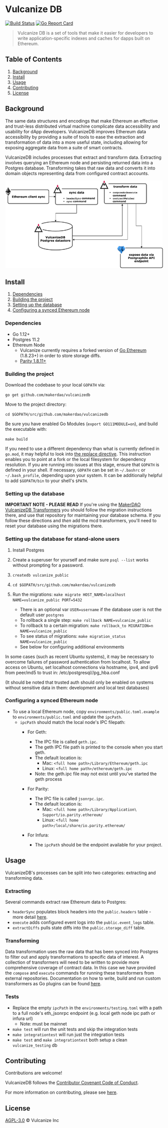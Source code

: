 # Vulcanize DB

[![Build Status](https://travis-ci.com/makerdao/vulcanizedb.svg?branch=staging)](https://travis-ci.com/makerdao/vulcanizedb)
[![Go Report Card](https://goreportcard.com/badge/github.com/makerdao/vulcanizedb)](https://goreportcard.com/report/github.com/makerdao/vulcanizedb)

> Vulcanize DB is a set of tools that make it easier for developers to write application-specific indexes and caches for dapps built on Ethereum.

## Table of Contents
1. [Background](#background)
1. [Install](#install)
1. [Usage](#usage)
1. [Contributing](#contributing)
1. [License](#license)


## Background
The same data structures and encodings that make Ethereum an effective and trust-less distributed virtual machine complicate data accessibility and usability for dApp developers. VulcanizeDB improves Ethereum data accessibility by providing a suite of tools to ease the extraction and transformation of data into a more useful state, including allowing for exposing aggregate data from a suite of smart contracts.

VulcanizeDB includes processes that extract and transform data.
Extracting involves querying an Ethereum node and persisting returned data into a Postgres database.
Transforming takes that raw data and converts it into domain objects representing data from configured contract accounts.

![VulcanizeDB Overview Diagram](documentation/diagrams/vdb-overview.png)

## Install

1. [Dependencies](#dependencies)
1. [Building the project](#building-the-project)
1. [Setting up the database](#setting-up-the-database)
1. [Configuring a synced Ethereum node](#configuring-a-synced-ethereum-node)

### Dependencies
 - Go 1.12+
 - Postgres 11.2
 - Ethereum Node
   - Vulcanize currently requires a forked version of [Go Ethereum](https://github.com/makerdao/go-ethereum/) (1.8.23+) in order to store storage diffs.
   - [Parity 1.8.11+](https://github.com/paritytech/parity/releases)

### Building the project
Download the codebase to your local `GOPATH` via:

`go get github.com/makerdao/vulcanizedb`

Move to the project directory:

`cd $GOPATH/src/github.com/makerdao/vulcanizedb`

Be sure you have enabled Go Modules (`export GO111MODULE=on`), and build the executable with:

`make build`

If you need to use a different dependency than what is currently defined in `go.mod`, it may helpful to look into [the replace directive](https://github.com/golang/go/wiki/Modules#when-should-i-use-the-replace-directive). This instruction enables you to point at a fork or the local filesystem for dependency resolution. If you are running into issues at this stage, ensure that `GOPATH` is defined in your shell. If necessary, `GOPATH` can be set in `~/.bashrc` or `~/.bash_profile`, depending upon your system. It can be additionally helpful to add `$GOPATH/bin` to your shell's `$PATH`.

### Setting up the database

**IMPORTANT NOTE - PLEASE READ**
If you're using the [MakerDAO VulcanizeDB Transformers](https://github.com/makerdao/vdb-mcd-transformers) you should follow the migration instructions there, and use that repository for maintaining your database schema. If you follow these directions and _then_ add the mcd transformers, you'll need to reset your database using the migrations there.

### Setting up the database for stand-alone users

1. Install Postgres
1. Create a superuser for yourself and make sure `psql --list` works without prompting for a password.
1. `createdb vulcanize_public`
1. `cd $GOPATH/src/github.com/makerdao/vulcanizedb`
1.  Run the migrations: `make migrate HOST_NAME=localhost NAME=vulcanize_public PORT=5432`
    - There is an optional var `USER=username` if the database user is not the default user `postgres`
    - To rollback a single step: `make rollback NAME=vulcanize_public`
    - To rollback to a certain migration: `make rollback_to MIGRATION=n NAME=vulcanize_public`
    - To see status of migrations: `make migration_status NAME=vulcanize_public`

    * See below for configuring additional environments
    
In some cases (such as recent Ubuntu systems), it may be necessary to overcome failures of password authentication from localhost. To allow access on Ubuntu, set localhost connections via hostname, ipv4, and ipv6 from peer/md5 to trust in: /etc/postgresql/<version>/pg_hba.conf

(It should be noted that trusted auth should only be enabled on systems without sensitive data in them: development and local test databases)

### Configuring a synced Ethereum node
- To use a local Ethereum node, copy `environments/public.toml.example` to
  `environments/public.toml` and update the `ipcPath`.
  - `ipcPath` should match the local node's IPC filepath:
      - For Geth:
        - The IPC file is called `geth.ipc`.
        - The geth IPC file path is printed to the console when you start geth.
        - The default location is:
          - Mac: `<full home path>/Library/Ethereum/geth.ipc`
          - Linux: `<full home path>/ethereum/geth.ipc`
        - Note: the geth.ipc file may not exist until you've started the geth process

      - For Parity:
        - The IPC file is called `jsonrpc.ipc`.
        - The default location is:
          - Mac: `<full home path>/Library/Application\ Support/io.parity.ethereum/`
          - Linux: `<full home path>/local/share/io.parity.ethereum/`

      - For Infura:
        - The `ipcPath` should be the endpoint available for your project.

## Usage

VulcanizeDB's processes can be split into two categories: extracting and transforming data.

### Extracting

Several commands extract raw Ethereum data to Postgres:
- `headerSync` populates block headers into the `public.headers` table - more detail [here](documentation/data-syncing.md).
- `execute` adds configured event logs into the `public.event_logs` table.
- `extractDiffs` pulls state diffs into the `public.storage_diff` table.

### Transforming
Data transformation uses the raw data that has been synced into Postgres to filter out and apply transformations to specific data of interest.
A collection of transformers will need to be written to provide more comprehensive coverage of contract data.
In this case we have provided the `compose` and `execute` commands for running these transformers from external repositories.
Documentation on how to write, build and run custom transformers as Go plugins can be found [here](documentation/custom-transformers.md).

### Tests
- Replace the empty `ipcPath` in the `environments/testing.toml` with a path to a full node's eth_jsonrpc endpoint (e.g. local geth node ipc path or infura url)
    - Note: must be mainnet
- `make test` will run the unit tests and skip the integration tests
- `make integrationtest` will run just the integration tests
- `make test` and `make integrationtest` both setup a clean `vulcanize_testing` db


## Contributing
Contributions are welcome!

VulcanizeDB follows the [Contributor Covenant Code of Conduct](https://www.contributor-covenant.org/version/1/4/code-of-conduct).

For more information on contributing, please see [here](documentation/contributing.md).

## License
[AGPL-3.0](LICENSE) © Vulcanize Inc
